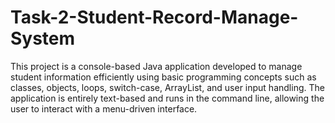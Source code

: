 # Task-2-Student-Record-Manage-System
This project is a console-based Java application developed to manage student information efficiently using basic programming concepts such as classes, objects, loops, switch-case, ArrayList, and user input handling. The application is entirely text-based and runs in the command line, allowing the user to interact with a menu-driven interface.
